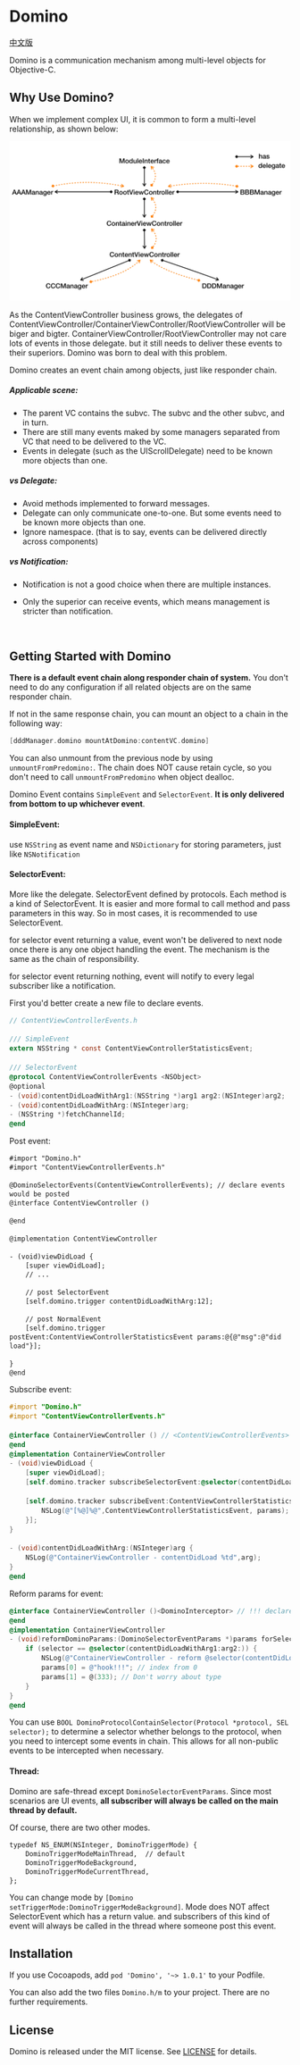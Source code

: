 # Domino

[中文版](./README-CN.md)

Domino is a communication mechanism among multi-level objects for Objective-C.



## Why Use Domino?

When we implement complex UI, it is common to form a multi-level relationship, as shown below:

![relationships](./images/relationships.png)

As the ContentViewController business grows, the delegates of ContentViewController/ContainerViewController/RootViewController will be biger and bigter. ContainerViewController/RootViewController may not care lots of events in those delegate. but it still needs to deliver these events to their superiors. Domino was  born to deal with this problem.



Domino creates an event chain among objects, just like responder chain.

##### Applicable scene:

- The parent VC contains the subvc. The subvc and the other subvc, and in turn.
- There are still many events maked by some managers separated from VC  that need to be delivered to the VC.
- Events in delegate (such as the UIScrollDelegate) need to be known more objects than one.

##### vs Delegate:

- Avoid methods implemented to forward messages.
- Delegate can only communicate one-to-one. But some events need to be known  more objects than one.
- Ignore namespace. (that is to say, events can be delivered directly across components)

##### vs Notification:

- Notification is not a good choice when there are multiple instances.

- Only the superior can receive events, which means management is stricter than notification.

  ​



## Getting Started with Domino

**There is a default event chain  along  responder chain of system.** You don't need to do any configuration if all related objects are on the same responder chain.

If not in the same response chain, you can mount an object to a chain in the following way:

```objective-c
[dddManager.domino mountAtDomino:contentVC.domino]
```

You can also unmount from  the previous node by using `unmountFromPredomino:`. The chain does NOT cause retain cycle, so you don't need to call `unmountFromPredomino` when object dealloc.

Domino Event contains `SimpleEvent` and `SelectorEvent`. **It is only delivered from bottom to up whichever event**.

#### SimpleEvent:

use `NSString` as event name and `NSDictionary` for storing parameters, just like `NSNotification`

#### SelectorEvent:

More like the delegate. SelectorEvent defined by protocols. Each method is a kind of SelectorEvent. It is easier and more formal to call method and pass parameters in this way. So in most cases, it is recommended to use SelectorEvent.

for selector event returning a value, event won't be delivered to next node once there is any one object handling the event. The mechanism is the same as the chain of responsibility.

for selector event  returning nothing, event will notify to every legal subscriber like a notification.



First you'd better create a new file to declare events.

```objective-c
// ContentViewControllerEvents.h

/// SimpleEvent
extern NSString * const ContentViewControllerStatisticsEvent;

/// SelectorEvent
@protocol ContentViewControllerEvents <NSObject>
@optional
- (void)contentDidLoadWithArg1:(NSString *)arg1 arg2:(NSInteger)arg2;
- (void)contentDidLoadWithArg:(NSInteger)arg;
- (NSString *)fetchChannelId;
@end
```


Post event:

```objc
#import "Domino.h"
#import "ContentViewControllerEvents.h"

@DominoSelectorEvents(ContentViewControllerEvents); // declare events would be posted
@interface ContentViewController ()

@end

@implementation ContentViewController

- (void)viewDidLoad {
    [super viewDidLoad];
    // ...
    
    // post SelectorEvent
  	[self.domino.trigger contentDidLoadWithArg:12];
  
    // post NormalEvent
    [self.domino.trigger postEvent:ContentViewControllerStatisticsEvent params:@{@"msg":@"did load"}];
  	
}
@end
```


Subscribe event:

```objective-c
#import "Domino.h"
#import "ContentViewControllerEvents.h"

@interface ContainerViewController () // <ContentViewControllerEvents> NOT neccessary
@end
@implementation ContainerViewController
- (void)viewDidLoad {
    [super viewDidLoad];
    [self.domino.tracker subscribeSelectorEvent:@selector(contentDidLoadWithArg:) target:self];
  
    [self.domino.tracker subscribeEvent:ContentViewControllerStatisticsEvent handler:^(NSDictionary *params) {
        NSLog(@"[%@]%@",ContentViewControllerStatisticsEvent, params);
    }];
}

- (void)contentDidLoadWithArg:(NSInteger)arg {
    NSLog(@"ContainerViewController - contentDidLoad %td",arg);
}
@end
```
Reform params for event:

```objective-c
@interface ContainerViewController ()<DominoInterceptor> // !!! declare IS neccessary !!!
@end
@implementation ContainerViewController
- (void)reformDominoParams:(DominoSelectorEventParams *)params forSelectorEvent:(SEL)selector {
    if (selector == @selector(contentDidLoadWithArg1:arg2:)) {
        NSLog(@"ContainerViewController - reform @selector(contentDidLoadWithArg1:arg2:)");
        params[0] = @"hook!!!"; // index from 0
        params[1] = @(333); // Don't worry about type
    }
}
@end
```
You can use `BOOL DominoProtocolContainSelector(Protocol *protocol, SEL selector);` to determine a selector whether belongs to the protocol, when you need to intercept some events in chain. This allows for all non-public events to be intercepted when necessary.

#### Thread:

Domino are safe-thread except `DominoSelectorEventParams`. Since most scenarios are UI events, **all subscriber will always be called on the main thread by default.** 

Of course, there are two other modes.

```ob
typedef NS_ENUM(NSInteger, DominoTriggerMode) {
    DominoTriggerModeMainThread,  // default
    DominoTriggerModeBackground,
    DominoTriggerModeCurrentThread,
};
```

You can change mode by `[Domino setTriggerMode:DominoTriggerModeBackground]`. Mode does NOT affect SelectorEvent which has a return value. and subscribers of this kind of event  will always be called in the thread where someone post this event.



## Installation

If you use Cocoapods, add `pod 'Domino', '~> 1.0.1'` to  your Podfile.

You can also add the two files `Domino.h/m` to your project. There are no further requirements.



## License

Domino is released under the MIT license. See [LICENSE](./LICENSE) for details.